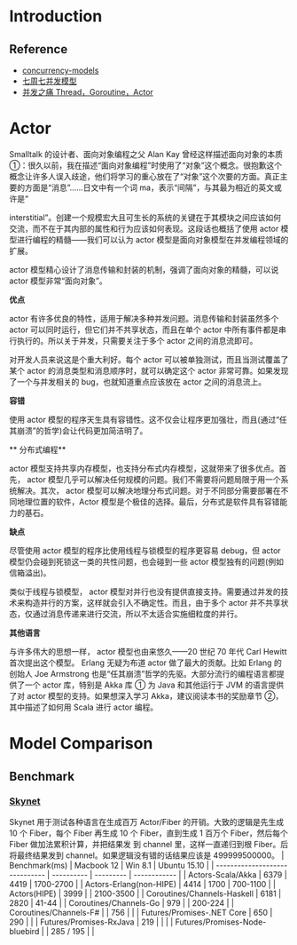 # Introduction

## Reference

- [concurrency-models](http://tutorials.jenkov.com/java-concurrency/concurrency-models.html)
- [七周七并发模型](https://drive.wps.cn/view/l/3db758274cf94555a456332436ec5f19)
- [并发之痛 Thread，Goroutine，Actor](http://www.tuicool.com/articles/MNVbAbQ)

# Actor

Smalltalk 的设计者、面向对象编程之父 Alan Kay 曾经这样描述面向对象的本质 ①：很久以前，我在描述“面向对象编程”时使用了“对象”这个概念。很抱歉这个概念让许多人误入歧途，他们将学习的重心放在了“对象”这个次要的方面。真正主要的方面是“消息”……日文中有一个词 ma，表示“间隔”，与其最为相近的英文或许是“

interstitial”。创建一个规模宏大且可生长的系统的关键在于其模块之间应该如何交流，而不在于其内部的属性和行为应该如何表现。这段话也概括了使用 actor 模型进行编程的精髓——我们可以认为 actor 模型是面向对象模型在并发编程领域的扩展。

actor 模型精心设计了消息传输和封装的机制，强调了面向对象的精髓，可以说 actor 模型非常“面向对象”。

**优点**

actor 有许多优良的特性，适用于解决多种并发问题。消息传输和封装虽然多个 actor 可以同时运行，但它们并不共享状态，而且在单个 actor 中所有事件都是串行执行的。所以关于并发，只需要关注于多个 actor 之间的消息流即可。

对开发人员来说这是个重大利好。每个 actor 可以被单独测试，而且当测试覆盖了某个 actor 的消息类型和消息顺序时，就可以确定这个 actor 非常可靠。如果发现了一个与并发相关的 bug，也就知道重点应该放在 actor 之间的消息流上。

**容错**

使用 actor 模型的程序天生具有容错性。这不仅会让程序更加强壮，而且(通过“任其崩溃”的哲学)会让代码更加简洁明了。

** 分布式编程**

actor 模型支持共享内存模型，也支持分布式内存模型，这就带来了很多优点。首先， actor 模型几乎可以解决任何规模的问题。我们不需要将问题局限于用一个系统解决。其次， actor 模型可以解决地理分布式问题。对于不同部分需要部署在不同地理位置的软件，Actor 模型是个极佳的选择。最后，分布式是软件具有容错能力的基石。

**缺点**

尽管使用 actor 模型的程序比使用线程与锁模型的程序更容易 debug，但 actor 模型仍会碰到死锁这一类的共性问题，也会碰到一些 actor 模型独有的问题(例如信箱溢出)。

类似于线程与锁模型， actor 模型对并行也没有提供直接支持。需要通过并发的技术来构造并行的方案，这样就会引入不确定性。而且，由于多个 actor 并不共享状态，仅通过消息传递来进行交流，所以不太适合实施细粒度的并行。

**其他语言**

与许多伟大的思想一样， actor 模型也由来悠久——20 世纪 70 年代 Carl Hewitt 首次提出这个模型。 Erlang 无疑为布道 actor 做了最大的贡献。比如 Erlang 的创始人 Joe Armstrong 也是“任其崩溃”哲学的先驱。大部分流行的编程语言都提供了一个 actor 库，特别是 Akka 库 ① 为 Java 和其他运行于 JVM 的语言提供了对 actor 模型的支持。如果想深入学习 Akka，建议阅读本书的奖励章节 ②，其中描述了如何用 Scala 进行 actor 编程。

# Model Comparison

## Benchmark

### [Skynet](https://github.com/atemerev/skynet)

Skynet 用于测试各种语言在生成百万 Actor/Fiber 的开销。大致的逻辑是先生成 10 个 Fiber，每个 Fiber 再生成 10 个 Fiber，直到生成 1 百万个 Fiber，然后每个 Fiber 做加法累积计算，并把结果发 到 channel 里，这样一直递归到根 Fiber。后将最终结果发到 channel。如果逻辑没有错的话结果应该是 499999500000。
| Benchmark(ms) | Macbook 12 | Win 8.1 | Ubuntu 15.10 |
| ------------------------------ | ---------- | --------- | ------------ |
| Actors-Scala/Akka | 6379 | 4419 | 1700-2700 |
| Actors-Erlang(non-HIPE) | 4414 | 1700 | 700-1100 |
| Actors(HIPE) | 3999 | | 2100-3500 |
| Coroutines/Channels-Haskell | 6181 | 2820 | 41-44 |
| Coroutines/Channels-Go | 979 | | 200-224 |
| Coroutines/Channels-F# | | 756 | |
| Futures/Promises-.NET Core | 650 | 290 | |
| Futures/Promises-RxJava | 219 | | |
| Futures/Promises-Node-bluebird | | 285 / 195 | |
